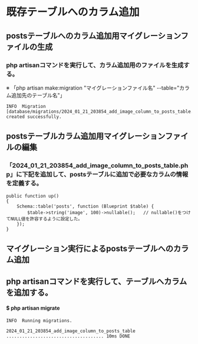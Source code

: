 # 既存テーブルへのカラム追加

## postsテーブルへのカラム追加用マイグレーションファイルの生成

### php artisanコマンドを実行して、カラム追加用のファイルを生成する。
※ 「php artisan make:migration "マイグレーションファイル名" --table="カラム追加先のテーブル名"」

    INFO  Migration [database/migrations/2024_01_21_203854_add_image_column_to_posts_table.php] created successfully.

## postsテーブルカラム追加用マイグレーションファイルの編集

### 「2024_01_21_203854_add_image_column_to_posts_table.php」に下記を追加して、postsテーブルに追加で必要なカラムの情報を定義する。

    public function up()
    {
        Schema::table('posts', function (Blueprint $table) {
            $table->string('image', 100)->nullable();   // nullable()をつけてNULL値を許容するように設定した。
        });
    }

## マイグレーション実行によるpostsテーブルへのカラム追加

## php artisanコマンドを実行して、テーブルへカラムを追加する。
#### $ php artisan migrate

    INFO  Running migrations.  

    2024_01_21_203854_add_image_column_to_posts_table ..................................... 10ms DONE